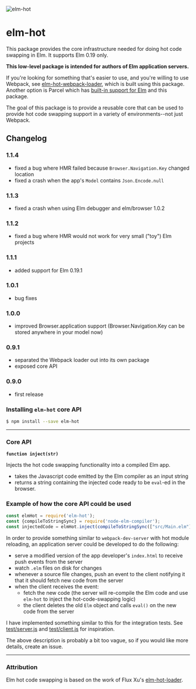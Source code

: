 ![elm-hot](https://github.com/klazuka/elm-hot/workflows/elm-hot/badge.svg)

# elm-hot

This package provides the core infrastructure needed for doing hot code swapping in Elm. It supports Elm 0.19 only.

**This low-level package is intended for authors of Elm application servers.**

If you're looking for something that's easier to use, and you're willing to use Webpack, see [elm-hot-webpack-loader](https://github.com/klazuka/elm-hot-webpack-loader), which is built using this package. Another option is Parcel which has [built-in support for Elm](https://parceljs.org/elm.html) and this package.

The goal of this package is to provide a reusable core that can be used to provide hot code swapping support in a variety of environments--not just Webpack.


## Changelog

### 1.1.4
- fixed a bug where HMR failed because `Browser.Navigation.Key` changed location
- fixed a crash when the app's `Model` contains `Json.Encode.null`

### 1.1.3
- fixed a crash when using Elm debugger and elm/browser 1.0.2

### 1.1.2
- fixed a bug where HMR would not work for very small ("toy") Elm projects

### 1.1.1
- added support for Elm 0.19.1

### 1.0.1
- bug fixes

### 1.0.0
- improved Browser.application support (Browser.Navigation.Key can be stored anywhere in your model now) 

### 0.9.1
- separated the Webpack loader out into its own package
- exposed core API

### 0.9.0
- first release


### Installing `elm-hot` core API

```bash
$ npm install --save elm-hot
```

---------------------------------------------

### Core API


**`function inject(str)`**

Injects the hot code swapping functionality into a compiled Elm app.

- takes the Javascript code emitted by the Elm compiler as an input string
- returns a string containing the injected code ready to be `eval`-ed in the browser.   


### Example of how the core API could be used 

```javascript
const elmHot = require('elm-hot');
const {compileToStringSync} = require('node-elm-compiler');
const injectedCode = elmHot.inject(compileToStringSync(["src/Main.elm"], {}));
```

In order to provide something similar to `webpack-dev-server` with hot module reloading, an application server could be developed to do the following:

- serve a modified version of the app developer's `index.html` to receive push events from the server
- watch `.elm` files on disk for changes
- whenever a source file changes, push an event to the client notifying it that it should fetch new code from the server
- when the client receives the event:
    - fetch the new code (the server will re-compile the Elm code and use `elm-hot` to inject the hot-code-swapping logic)
    - the client deletes the old `Elm` object and calls `eval()` on the new code from the server
    
I have implemented something similar to this for the integration tests. See [test/server.js]() and [test/client.js]() for inspiration.

The above description is probably a bit too vague, so if you would like more details, create an issue.

-------------------------------------------


### Attribution

Elm hot code swapping is based on the work of Flux Xu's [elm-hot-loader](https://github.com/fluxxu/elm-hot-loader).

